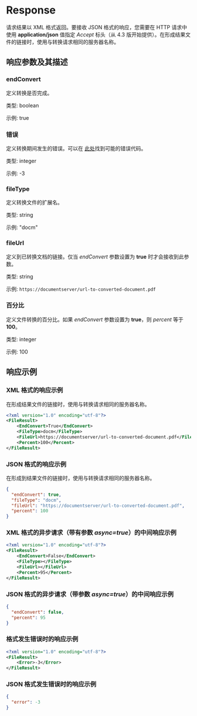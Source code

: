 ﻿---
sidebar_position: -3
---

# Response

 请求结果以 XML 格式返回。要接收 JSON 格式的响应，您需要在 HTTP 请求中使用 **application/json** 值指定 *Accept* 标头（从 4.3 版开始提供）。在形成结果文件的链接时，使用与转换请求相同的服务器名称。

## 响应参数及其描述

### endConvert

定义转换是否完成。

类型: boolean

示例: true

### 错误

定义转换期间发生的错误。可以在 [此处](./error-codes.md)找到可能的错误代码。

类型: integer

示例: -3

### fileType

定义转换文件的扩展名。

类型: string

示例: "docm"

### fileUrl

定义到已转换文档的链接。仅当 *endConvert* 参数设置为 **true** 时才会接收到此参数。

类型: string

示例: `https://documentserver/url-to-converted-document.pdf`

### 百分比

定义文件转换的百分比。如果 *endConvert* 参数设置为 **true**，则 *percent* 等于 **100**。

类型: integer

示例: 100 

## 响应示例

### XML 格式的响应示例

在形成结果文件的链接时，使用与转换请求相同的服务器名称。

``` xml
<?xml version="1.0" encoding="utf-8"?>
<FileResult>
    <EndConvert>True</EndConvert>
    <FileType>docm</FileType>
    <FileUrl>https://documentserver/url-to-converted-document.pdf</FileUrl>
    <Percent>100</Percent>
</FileResult>
```

### JSON 格式的响应示例

在形成到结果文件的链接时，使用与转换请求相同的服务器名称。

``` json
{
  "endConvert": true,
  "fileType": "docm",
  "fileUrl": "https://documentserver/url-to-converted-document.pdf",
  "percent": 100
}
```

### XML 格式的异步请求（带有参数 *async=true*）的中间响应示例

```xml
<?xml version="1.0" encoding="utf-8"?>
<FileResult>
    <EndConvert>False</EndConvert>
    <FileType></FileType>
    <FileUrl></FileUrl>
    <Percent>95</Percent>
</FileResult>
```

### JSON 格式的异步请求（带参数 *async=true*）的中间响应示例

```json
{
  "endConvert": false,
  "percent": 95
}
```

### 格式发生错误时的响应示例

```xml
<?xml version="1.0" encoding="utf-8"?>
<FileResult>
    <Error>-3</Error>
</FileResult>
```

### JSON 格式发生错误时的响应示例

``` json
{
  "error": -3
}
```
